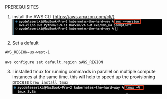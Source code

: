 PREREQUISITES
1. install the AWS CLI {https://aws.amazon.com/cli/}
![aws cli](img/1.png)

2. Set a default
```
AWS_REGION=us-west-1

aws configure set default.region $AWS_REGION
```

3. I installed tmux for running commands in parallel on multiple compute instances at the same time. this will help to speed up the provisioning process
`brew install tmux`
![tmux](img/2.png)